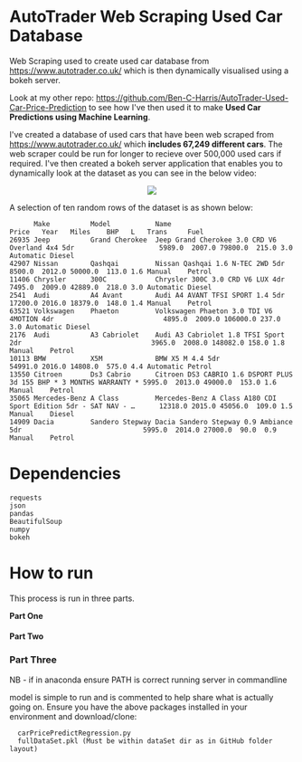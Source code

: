 # AutoTrader Web Scraping Used Car Database
Web Scraping used to create used car database from https://www.autotrader.co.uk/ which is then dynamically visualised using a bokeh server.

Look at my other repo: https://github.com/Ben-C-Harris/AutoTrader-Used-Car-Price-Prediction to see how I've then used it to make **Used Car Predictions using Machine Learning**.

I've created a database of used cars that have been web scraped from https://www.autotrader.co.uk/ which **includes 67,249 different cars**. The web scraper could be run for longer to recieve over 500,000 used cars if required. I've then created a bokeh server application that enables you to dynamically look at the dataset as you can see in the below video: 

<p align="center"><img src="dynamicBokehAutoTraderDemo.gif" /></p>

A selection of ten random rows of the dataset is as shown below:
```
      Make          Model           Name                                                                Price   Year   Miles    BHP   L   Trans     Fuel   
26935 Jeep          Grand Cherokee  Jeep Grand Cherokee 3.0 CRD V6 Overland 4x4 5dr                     5989.0  2007.0 79800.0  215.0 3.0 Automatic Diesel 
42907 Nissan        Qashqai         Nissan Qashqai 1.6 N-TEC 2WD 5dr                                    8500.0  2012.0 50000.0  113.0 1.6 Manual    Petrol 
11406 Chrysler      300C            Chrysler 300C 3.0 CRD V6 LUX 4dr                                    7495.0  2009.0 42889.0  218.0 3.0 Automatic Diesel 
2541  Audi          A4 Avant        Audi A4 AVANT TFSI SPORT 1.4 5dr                                    17200.0 2016.0 18379.0  148.0 1.4 Manual    Petrol 
63521 Volkswagen    Phaeton         Volkswagen Phaeton 3.0 TDI V6 4MOTION 4dr                           4895.0  2009.0 106000.0 237.0 3.0 Automatic Diesel 
2176  Audi          A3 Cabriolet    Audi A3 Cabriolet 1.8 TFSI Sport 2dr                                3965.0  2008.0 148082.0 158.0 1.8 Manual    Petrol 
10113 BMW           X5M             BMW X5 M 4.4 5dr                                                    54991.0 2016.0 14808.0  575.0 4.4 Automatic Petrol 
13550 Citroen       Ds3 Cabrio      Citroen DS3 CABRIO 1.6 DSPORT PLUS 3d 155 BHP * 3 MONTHS WARRANTY * 5995.0  2013.0 49000.0  153.0 1.6 Manual    Petrol 
35065 Mercedes-Benz A Class         Mercedes-Benz A Class A180 CDI Sport Edition 5dr - SAT NAV - …      12318.0 2015.0 45056.0  109.0 1.5 Manual    Diesel 
14909 Dacia         Sandero Stepway Dacia Sandero Stepway 0.9 Ambiance 5dr                              5995.0  2014.0 27000.0  90.0  0.9 Manual    Petrol 
```

# Dependencies
    requests
    json
    pandas
    BeautifulSoup
    numpy
    bokeh

# How to run
This process is run in three parts.

**Part  One**


#### Part  Two ####


### Part  Three ###


NB - if in anaconda ensure PATH is correct
   running server in commandline

model is simple to run and is commented to help share what is actually going on. Ensure you have the above packages installed in your environment and download/clone:

      
      carPricePredictRegression.py
      fullDataSet.pkl (Must be within dataSet dir as in GitHub folder layout)















